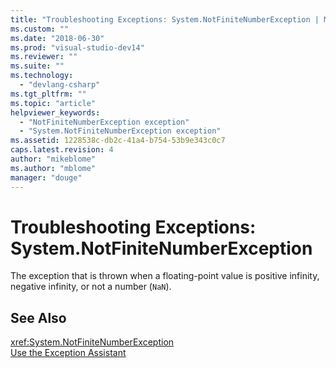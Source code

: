 ```yaml
---
title: "Troubleshooting Exceptions: System.NotFiniteNumberException | Microsoft Docs"
ms.custom: ""
ms.date: "2018-06-30"
ms.prod: "visual-studio-dev14"
ms.reviewer: ""
ms.suite: ""
ms.technology: 
  - "devlang-csharp"
ms.tgt_pltfrm: ""
ms.topic: "article"
helpviewer_keywords: 
  - "NotFiniteNumberException exception"
  - "System.NotFiniteNumberException exception"
ms.assetid: 1228538c-db2c-41a4-b754-53b9e343c0c7
caps.latest.revision: 4
author: "mikeblome"
ms.author: "mblome"
manager: "douge"
---
```

# Troubleshooting Exceptions: System.NotFiniteNumberException
The exception that is thrown when a floating-point value is positive infinity, negative infinity, or not a number (`NaN`).  
  
## See Also  
 <xref:System.NotFiniteNumberException>   
 [Use the Exception Assistant](../Topic/How%20to:%20Use%20the%20Exception%20Assistant.md)